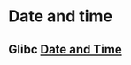 # Date and time



## Glibc [Date and Time](https://www.gnu.org/software/libc/manual/html_node/Date-and-Time.html#Date-and-Time)